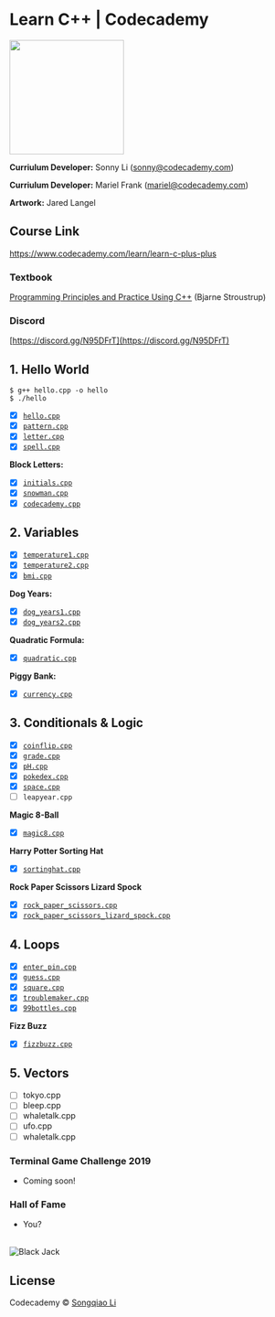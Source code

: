 # Learn C++ | Codecademy

<a href="https://www.codecademy.com" target="_blank"><img src="https://github.com/sonnynomnom/codecademy-learn-c-plus-plus/blob/master/logo.png" width=200;></a>

**Curriulum Developer:** Sonny Li (sonny@codecademy.com)  

**Curriulum Developer:** Mariel Frank (mariel@codecademy.com)  

**Artwork:** Jared Langel

## Course Link ##

https://www.codecademy.com/learn/learn-c-plus-plus

### Textbook ###

[Programming Principles and Practice Using C++](https://www.amazon.com/Programming-Principles-Practice-Using-C/dp/0321543726#customerReviews) (Bjarne Stroustrup)

### Discord ###

[https://discord.gg/N95DFrT](https://discord.gg/N95DFrT)  


## 1. Hello World ##

```
$ g++ hello.cpp -o hello
$ ./hello
```

- [x] [`hello.cpp`](1-hello-world/hello.cpp)  
- [x] [`pattern.cpp`](1-hello-world/pattern.cpp)  
- [x] [`letter.cpp`](1-hello-world/letter.cpp)
- [x] [`spell.cpp`](1-hello-world/spell.cpp)

**Block Letters:**

- [x] [`initials.cpp`](1-hello-world/block-letters/initials.cpp)  
- [x] [`snowman.cpp`](1-hello-world/block-letters/snowman.cpp)
- [x] [`codecademy.cpp`](1-hello-world/block-letters/codecademy.cpp)

## 2. Variables ##

- [x] [`temperature1.cpp`](2-variables/temperature1.cpp)
- [x] [`temperature2.cpp`](2-variables/temperature2.cpp)
- [x] [`bmi.cpp`](2-variables/bmi.cpp)

**Dog Years:**

- [x] [`dog_years1.cpp`](2-variables/dog-years/dog_years1.cpp)
- [x] [`dog_years2.cpp`](2-variables/dog-years/dog_years2.cpp)

**Quadratic Formula:**

- [x] [`quadratic.cpp`](2-variables/quadratic-formula/quadratic.cpp)

**Piggy Bank:**

- [x] [`currency.cpp`](2-variables/piggy-bank/currency.cpp)

## 3. Conditionals & Logic ##

- [x] [`coinflip.cpp`](3-conditionals-and-logic/coinflip.cpp)
- [x] [`grade.cpp`](3-conditionals-and-logic/grade.cpp)
- [x] [`pH.cpp`](3-conditionals-and-logic/pH.cpp)
- [x] [`pokedex.cpp`](3-conditionals-and-logic/pokedex.cpp)
- [x] [`space.cpp`](3-conditionals-and-logic/space.cpp)
- [ ] `leapyear.cpp`

**Magic 8-Ball**

- [x] [`magic8.cpp`](3-conditionals-and-logic/magic-8-ball/magic8.cpp)

**Harry Potter Sorting Hat**

- [x] [`sortinghat.cpp`](3-conditionals-and-logic/harry-potter-sorting-hat/sortinghat.cpp)

**Rock Paper Scissors Lizard Spock**

- [x] [`rock_paper_scissors.cpp`](3-conditionals-and-logic/rock-paper-scissors-lizard-spock/rock_paper_scissors.cpp)
- [x] [`rock_paper_scissors_lizard_spock.cpp`](3-conditionals-and-logic/rock-paper-scissors-lizard-spock/rock_paper_scissors_lizard_spock.cpp)

## 4. Loops ##

- [x] [`enter_pin.cpp`](4-loops/enter_pin.cpp)
- [x] [`guess.cpp`](4-loops/guess.cpp)
- [x] [`square.cpp`](4-loops/square.cpp)
- [x] [`troublemaker.cpp`](4-loops/troublemaker.cpp)
- [x] [`99bottles.cpp`](4-loops/99bottles.cpp)

**Fizz Buzz**

- [x]  [`fizzbuzz.cpp`](4-loops/fizzbuzz/fizzbuzz.cpp)

## 5. Vectors ##

- [ ] tokyo.cpp
- [ ] bleep.cpp
- [ ] whaletalk.cpp
- [ ] ufo.cpp
- [ ] whaletalk.cpp

### Terminal Game Challenge 2019 ###

* Coming soon!

### Hall of Fame ###

* You?

<br>

<img src="https://github.com/sonnynomnom/Introduction-to-Programming-in-C/blob/master/Projects/blackjack.png" alt="Black Jack" />

## License
Codecademy © [Songqiao Li](https://www.sonnyli.co)
